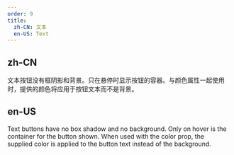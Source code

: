```yaml
---
order: 9
title:
  zh-CN: 文本
  en-US: Text
---
```


## zh-CN

文本按钮没有框阴影和背景。只在悬停时显示按钮的容器。与颜色属性一起使用时，提供的颜色将应用于按钮文本而不是背景。

## en-US

Text buttons have no box shadow and no background. Only on hover is the container for the button shown. When used with the color prop, the supplied color is applied to the button text instead of the background.